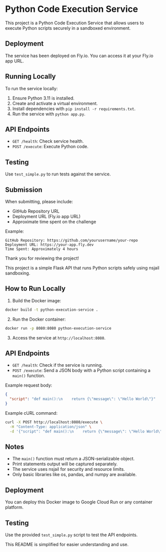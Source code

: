 # Python Code Execution Service

This project is a Python Code Execution Service that allows users to execute Python scripts securely in a sandboxed environment.

## Deployment

The service has been deployed on Fly.io. You can access it at your Fly.io app URL.

## Running Locally

To run the service locally:

1. Ensure Python 3.11 is installed.
2. Create and activate a virtual environment.
3. Install dependencies with `pip install -r requirements.txt`.
4. Run the service with `python app.py`.

## API Endpoints

- `GET /health`: Check service health.
- `POST /execute`: Execute Python code.

## Testing

Use `test_simple.py` to run tests against the service.

## Submission

When submitting, please include:

- GitHub Repository URL
- Deployment URL (Fly.io app URL)
- Approximate time spent on the challenge

Example:

```
GitHub Repository: https://github.com/yourusername/your-repo
Deployment URL: https://your-app.fly.dev
Time Spent: Approximately 4 hours
```

Thank you for reviewing the project!

This project is a simple Flask API that runs Python scripts safely using nsjail sandboxing.

## How to Run Locally

1. Build the Docker image:
```bash
docker build -t python-execution-service .
```

2. Run the Docker container:
```bash
docker run -p 8080:8080 python-execution-service
```

3. Access the service at `http://localhost:8080`.

## API Endpoints

- `GET /health`: Check if the service is running.
- `POST /execute`: Send a JSON body with a Python script containing a `main()` function.

Example request body:
```json
{
  "script": "def main():\n    return {\"message\": \"Hello World\"}"
}
```

Example cURL command:
```bash
curl -X POST http://localhost:8080/execute \
  -H "Content-Type: application/json" \
  -d '{"script": "def main():\n    return {\"message\": \"Hello World\"}"}'
```

## Notes

- The `main()` function must return a JSON-serializable object.
- Print statements output will be captured separately.
- The service uses nsjail for security and resource limits.
- Only basic libraries like os, pandas, and numpy are available.

## Deployment

You can deploy this Docker image to Google Cloud Run or any container platform.

## Testing

Use the provided `test_simple.py` script to test the API endpoints.

This README is simplified for easier understanding and use.
